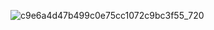 ![c9e6a4d47b499c0e75cc1072c9bc3f55_720](https://github.com/zhblue/freeproblemset/assets/3926566/9f99a0cc-c580-4bd2-852b-b4a75e8cb2e0)
